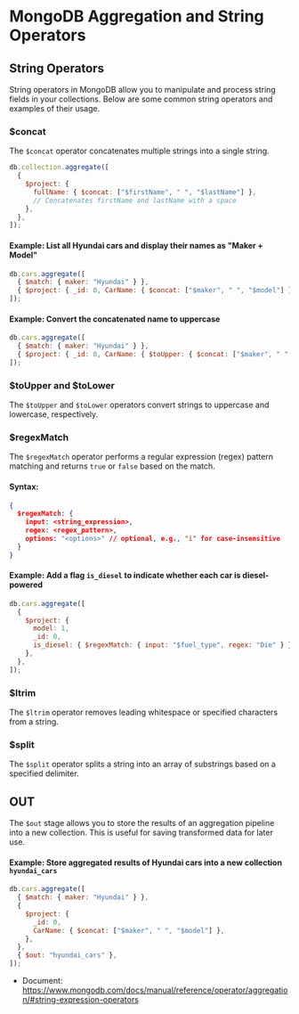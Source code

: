 # MongoDB Aggregation and String Operators

## String Operators

String operators in MongoDB allow you to manipulate and process string fields in your collections. Below are some common string operators and examples of their usage.

### $concat
The `$concat` operator concatenates multiple strings into a single string.

```javascript
db.collection.aggregate([
  {
    $project: {
      fullName: { $concat: ["$firstName", " ", "$lastName"] },
      // Concatenates firstName and lastName with a space
    },
  },
]);
```

#### Example: List all Hyundai cars and display their names as "Maker + Model"
```javascript
db.cars.aggregate([
  { $match: { maker: "Hyundai" } },
  { $project: { _id: 0, CarName: { $concat: ["$maker", " ", "$model"] } } },
]);
```

#### Example: Convert the concatenated name to uppercase
```javascript
db.cars.aggregate([
  { $match: { maker: "Hyundai" } },
  { $project: { _id: 0, CarName: { $toUpper: { $concat: ["$maker", " ", "$model"] } } } },
]);
```

### $toUpper and $toLower
The `$toUpper` and `$toLower` operators convert strings to uppercase and lowercase, respectively.

### $regexMatch
The `$regexMatch` operator performs a regular expression (regex) pattern matching and returns `true` or `false` based on the match.

#### Syntax:
```json
{
  $regexMatch: {
    input: <string_expression>,
    regex: <regex_pattern>,
    options: "<options>" // optional, e.g., "i" for case-insensitive
  }
}
```

#### Example: Add a flag `is_diesel` to indicate whether each car is diesel-powered
```javascript
db.cars.aggregate([
  {
    $project: {
      model: 1,
      _id: 0,
      is_diesel: { $regexMatch: { input: "$fuel_type", regex: "Die" } },
    },
  },
]);
```

### $ltrim
The `$ltrim` operator removes leading whitespace or specified characters from a string.

### $split
The `$split` operator splits a string into an array of substrings based on a specified delimiter.

## OUT
The `$out` stage allows you to store the results of an aggregation pipeline into a new collection. This is useful for saving transformed data for later use.

#### Example: Store aggregated results of Hyundai cars into a new collection `hyundai_cars`
```javascript
db.cars.aggregate([
  { $match: { maker: "Hyundai" } },
  {
    $project: {
      _id: 0,
      CarName: { $concat: ["$maker", " ", "$model"] },
    },
  },
  { $out: "hyundai_cars" },
]);
```

- Document: https://www.mongodb.com/docs/manual/reference/operator/aggregation/#string-expression-operators